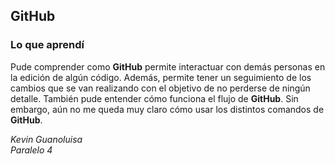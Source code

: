  ## GitHub
### Lo que aprendí

Pude comprender como **GitHub** permite interactuar con demás personas en la edición de algún código. Además, permite tener un seguimiento de los cambios que se van realizando con el objetivo de no perderse de ningún detalle. También pude entender cómo funciona el flujo de **GitHub**. Sin embargo, aún no me queda muy claro cómo usar los distintos comandos de **GitHub**.

*Kevin Guanoluisa  
Paralelo 4*
